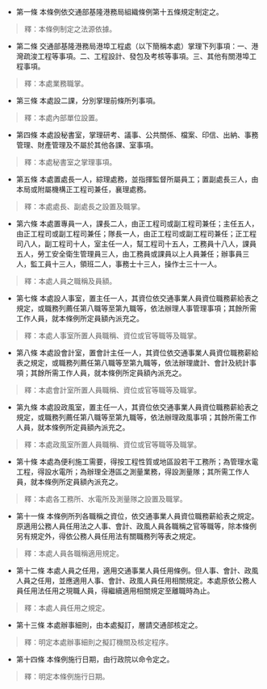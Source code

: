 * 第一條 本條例依交通部基隆港務局組織條例第十五條規定制定之。

> 釋：本條例制定之法源依據。

* 第二條 交通部基隆港務局港埠工程處（以下簡稱本處）掌理下列事項：一、港灣疏浚工程等事項。二、工程設計、發包及考核等事項。三、其他有關港埠工程事項。

> 釋：本處業務職掌。

* 第三條 本處設二課，分別掌理前條所列事項。

> 釋：本處內部單位設置。

* 第四條 本處設秘書室，掌理研考、議事、公共關係、檔案、印信、出納、事務管理、財產管理及不屬於其他各課、室事項。

> 釋：本處秘書室之掌理事項。

* 第五條 本處置處長一人，綜理處務，並指揮監督所屬員工；置副處長三人，由本局或附屬機構正工程司兼任，襄理處務。

> 釋：本處處長、副處長之設置及職掌。

* 第六條 本處置專員一人，課長二人，由正工程司或副工程司兼任；主任五人，由正工程司或副工程司兼任；隊長一人，由正工程司或副工程司兼任；正工程司八人，副工程司十人，室主任一人，幫工程司十五人，工務員十八人，課員五人，勞工安全衛生管理員三人，由工務員或課員以上人員兼任；辦事員三人，監工員十三人，領班二人，事務士十三人，操作士三十一人。

> 釋：本處人員之職稱及員額。

* 第七條 本處設人事室，置主任一人，其資位依交通事業人員資位職務薪給表之規定，或職務列薦任第八職等至第九職等，依法辦理人事管理事項；其餘所需工作人員，就本條例所定員額內派充之。

> 釋：本處人事室所置人員職稱、資位或官等職等及職掌。

* 第八條 本處設會計室，置會計主任一人，其資位依交通事業人員資位職務薪給表之規定，或職務列薦任第八職等至第九職等，依法辦理歲計、會計及統計事項；其餘所需工作人員，就本條例所定員額內派充之。

> 釋：本處會計室所置人員職稱、資位或官等職等及職掌。

* 第九條 本處設政風室，置主任一人，其資位依交通事業人員資位職務薪給表之規定，或職務列薦任第八職等至第九職等，依法辦理政風事項；其餘所需工作人員，就本條例所定員額內派充之。

> 釋：本處政風室所置人員職稱、資位或官等職等及職掌。

* 第十條 本處為便利施工需要，得按工程性質或地區設若干工務所；為管理水電工程，得設水電所；為辦理全港區之測量業務，得設測量隊；其所需工作人員，就本條例所定員額內派充之。

> 釋：本處各工務所、水電所及測量隊之設置及職掌。

* 第十一條 本條例所列各職稱之資位，依交通事業人員資位職務薪給表之規定。原適用公務人員任用法之人事、會計、政風人員各職稱之官等職等，除本條例另有規定外，得依公務人員任用法有關職務列等表之規定。

> 釋：本處人員各職稱適用規定。

* 第十二條 本處人員之任用，適用交通事業人員任用條例。但人事、會計、政風人員之任用，並應適用人事、會計、政風人員任用相關規定。本處原依公務人員任用法任用之現職人員，得繼續適用相關規定至離職時為止。

> 釋：本處人員任用之規定。

* 第十三條 本處辦事細則，由本處擬訂，層請交通部核定之。

> 釋：明定本處辦事細則之擬訂機關及核定程序。

* 第十四條 本條例施行日期，由行政院以命令定之。

> 釋：明定本條例施行日期。

